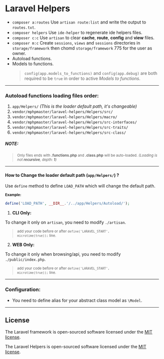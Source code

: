 # Laravel Helpers

- `composer a:routes` Use `artisan route:list` and write the output to `routes.txt`.
- `composer helpers` Use `ide-helper` to regenerate ide helpers files.
- `composer c:c` Use `artisan` to clear **cache**, **route**, **config** and **view** files.
- `composer m:c` Create `sessions`, `views` and `sessions` directories in `storage/framework` then chomd `storage/framework` 775 for the user as owner.
- Autoload functions.
- Models to functions.
    > `config(app.models_to_functions)` and `config(app.debug)` are both required to be `true` in order to active *Models to functions*. 

---

### Autoload functions loading files order:
1. `app/Helpers/` _(This is the loader default path, it's changeable)_
2. `vendor/mphpmaster/laravel-helpers/Helpers/src/`
3. `vendor/mphpmaster/laravel-helpers/Helpers/macro/`
4. `vendor/mphpmaster/laravel-helpers/Helpers/src-interfaces/`
5. `vendor/mphpmaster/laravel-helpers/Helpers/src-traits/`
6. `vendor/mphpmaster/laravel-helpers/Helpers/src-class/`

##### NOTE:<small>
> Only files ends with __.functions.php__ and __.class.php__ will be auto-loaded. _(Loading is not **recursive**, depth: **1**)_</small>

---

#### How to Change the loader default path (`app/Helpers/`) ?
Use `define` method to define `LOAD_PATH` which will change the default path.

<small>**Example:**</small>
```php
define('LOAD_PATH', __DIR__.'/../app/Helpers/Autoload/');
```
1. **CLI Only:**

To change it only on `artisan`, you need to modify `./artisan`.
<br>
> <small>add your code before or after <code>define('LARAVEL_START', microtime(true));</code> line.</small>

2. **WEB Only:**

To change it only when browsing/api, you need to modify `./public/index.php`.
<br>
> <small>add your code before or after <code>define('LARAVEL_START', microtime(true));</code> line.</small>

---

### Configuration:
- You need to define alias for your abstract class model as `\Model`.

---

## License

The Laravel framework is open-sourced software licensed under the [MIT license](https://opensource.org/licenses/MIT).

The Laravel Helpers is open-sourced software licensed under the [MIT license](https://opensource.org/licenses/MIT).
